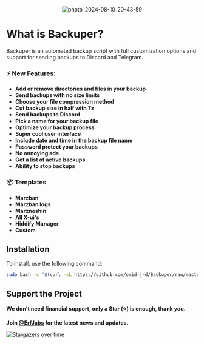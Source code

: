 <div align="center">
  <img src="https://github.com/user-attachments/assets/16cc16e2-f1e5-4ae8-9b5f-bbea33fa39bd" alt="photo_2024-08-10_20-43-59" />
</div>



# What is Backuper?

Backuper is an automated backup script with full customization options and support for sending backups to Discord and Telegram.

### ⚡️ New Features:

- **Add or remove directories and files in your backup**
- **Send backups with no size limits**
- **Choose your file compression method**
- **Cut backup size in half with 7z**
- **Send backups to Discord**
- **Pick a name for your backup file**
- **Optimize your backup process**
- **Super cool user interface**
- **Include date and time in the backup file name**
- **Password protect your backups**
- **No annoying ads**
- **Get a list of active backups**
- **Ability to stop backups**

### 📦 Templates

  - **Marzban**
  - **Marzban logs**
  - **Marzneshin**
  - **All X-ui's**
  - **Hiddify Manager**
  - **Custom**



## Installation
To install, use the following command:

```bash
sudo bash -c "$(curl -sL https://github.com/omid-j-d/Backuper/raw/master/install.sh)"
```


## Support the Project 

**We don't need financial support, only a Star (⭐) is enough, thank you.**

**Join [@ErfJabs](https://t.me/erfjabs) for the latest news and updates.** 

[![Stargazers over time](https://starchart.cc/erfjab/Backuper.svg?variant=adaptive)](https://starchart.cc/erfjab/Backuper)
